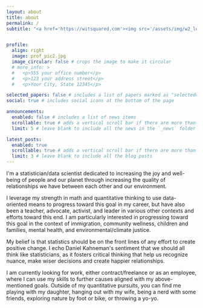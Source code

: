 ```yaml
---
layout: about
title: about
permalink: /
subtitle: "<a href='https://witsquared.com'><img src='/assets/img/w2_logo.png' alt='Lab logo' style='height:30px; vertical-align:middle;'></a> · Statistical Consulant for Social Good · <a href='mailto:t4witney@gmail.com'>t4witney@gmail.com</a>"


profile:
  align: right
  image: prof_pic2.jpg
  image_circular: false # crops the image to make it circular
  # more_info: >
  #   <p>555 your office number</p>
  #   <p>123 your address street</p>
  #   <p>Your City, State 12345</p>

selected_papers: false # includes a list of papers marked as "selected={true}"
social: true # includes social icons at the bottom of the page

announcements:
  enabled: false # includes a list of news items
  scrollable: true # adds a vertical scroll bar if there are more than 3 news items
  limit: 5 # leave blank to include all the news in the `_news` folder

latest_posts:
  enabled: true
  scrollable: true # adds a vertical scroll bar if there are more than 3 new posts items
  limit: 3 # leave blank to include all the blog posts
---
```


I'm a statistician/data scientist dedicated to increasing the joy and well-being of people and our planet through increasing the quality of relationships we have between each other and our environment.

I leverage my strength in math and quantitative thinking to use data-oriented means to progress toward this goal in my career, but have also been a teacher, advocate, activist, and leader in various other contexts and efforts toward this end. I am particularly interested in progressing toward this goal in the context of immigration, community wellness, children and families, mental health, and environmental/climate justice.

My belief is that statistics should be on the front lines of any effort to create positive change. I echo Daniel Kahneman's sentiment that we should all think like statisticians, as it fosters critical thinking that help us recognize nuance, make wiser decisions and create happier relationships.

I am currently looking for work, either contract/freelance or as an employee, where I can use my skills to further causes aligned with my above-mentioned goals.
Outside of my quantitative pursuits, you can find me playing with my daughter, hanging out with my wife, being a nerd with some friends, exploring nature by foot or bike, or throwing a yo-yo.

<!-- Write your biography here. Tell the world about yourself. Link to your favorite [subreddit](http://reddit.com). You can put a picture in, too. The code is already in, just name your picture `prof_pic.jpg` and put it in the `img/` folder.

Put your address / P.O. box / other info right below your picture. You can also disable any of these elements by editing `profile` property of the YAML header of your `_pages/about.md`. Edit `_bibliography/papers.bib` and Jekyll will render your [publications page](/al-folio/publications/) automatically.

Link to your social media connections, too. This theme is set up to use [Font Awesome icons](https://fontawesome.com/) and [Academicons](https://jpswalsh.github.io/academicons/), like the ones below. Add your Facebook, Twitter, LinkedIn, Google Scholar, or just disable all of them. -->
